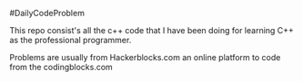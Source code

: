 #DailyCodeProblem


This repo consist's all the c++ code that I have been doing for learning C++ as the professional programmer.

Problems are usually from Hackerblocks.com an online platform to code from the codingblocks.com 